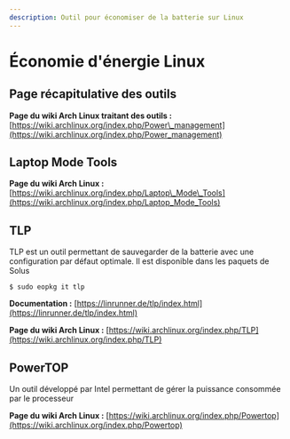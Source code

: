 ```yaml
---
description: Outil pour économiser de la batterie sur Linux
---
```


# Économie d'énergie Linux

## Page récapitulative des outils

**Page du wiki Arch Linux traitant des outils :** [https://wiki.archlinux.org/index.php/Power\_management](https://wiki.archlinux.org/index.php/Power_management)

## Laptop Mode Tools

**Page du wiki Arch Linux :** [https://wiki.archlinux.org/index.php/Laptop\_Mode\_Tools](https://wiki.archlinux.org/index.php/Laptop_Mode_Tools)

## TLP

TLP est un outil permettant de sauvegarder de la batterie avec une configuration par défaut optimale. Il est disponible dans les paquets de Solus

```text
$ sudo eopkg it tlp
```

**Documentation :** [https://linrunner.de/tlp/index.html](https://linrunner.de/tlp/index.html)

**Page du wiki Arch Linux :** [https://wiki.archlinux.org/index.php/TLP](https://wiki.archlinux.org/index.php/TLP)

## PowerTOP

Un outil développé par Intel permettant de gérer la puissance consommée par le processeur

**Page du wiki Arch Linux :** [https://wiki.archlinux.org/index.php/Powertop](https://wiki.archlinux.org/index.php/Powertop)

